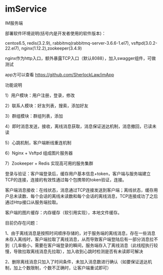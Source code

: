 # imService
IM服务端

部署软件环境说明(括号内是开发者使用的软件版本)：

centos6.5, redis(3.2.9), rabbitmq(rabbitmq-server-3.6.6-1.el7), vsftpd(3.0.2-22.el7), nginx(1.12.2),zookeeper(3.4.9)


nginx作为http入口，额外暴露TCP入口（默认8088），加入swagger组件，可做测试

app方可以查看 https://github.com/SherlockLaw/imApp


功能说明

1）用户模块：用户注册，登录，修改

2）联系人模块：好友列表，搜索，添加好友

3）群组模块：群组列表，添加

4）即时消息发送，接收，离线消息获取，消息保证送达机制，消息撤回，已读未读

5）心跳机制，客户端断线重连机制

6）Nginx + Vsftpd 组成图片服务器

7）Zookeeper + Redis 实现高可用的服务集群

登录与验证：客户端登录后，缓存用户基本信息+token，客户端与服务端建立TCP的连接，连接的有效性通过每个包携带的token验证，连接。

客户端消息接收：在线状态，消息通过TCP连接发送到客户端；离线状态，缓存用户总未读数、每个会话的离线未读数和每个会话的离线消息，TCP连接成功了之后通过Http接口从服务端拉取。

客户端的图片缓存：内存缓存（软引用实现），本地文件缓存。


目前仍存在问题：

1、由于离线消息是按照时间顺序存储的，对于服务端的离线消息，存在一些消息未存入离线时，客户端拉取了离线消息，从而导致客户端登陆后有一部分消息拉不到（几率极小，需要在客户端登录的瞬间，服务端存入了离线消息（此线程执行较慢，导致拉取离线消息先拉取），加入收到心跳时检测是否有未读即可解决

2、删除离线消息只加入了时间条件，未加入消息数进行确认（如要保证送达机制，加上个数限制，个数不正确时，让客户端重试即可）
